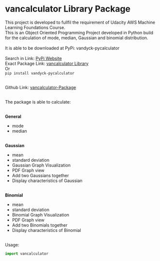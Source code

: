 # vancalculator Library Package

This project is developed to fullfil the requirement of Udacity AWS Machine Learning Foundations Course.<br/>
This is an Object Oriented Programming Project developed in Python build for the calculation of mode, median, Gaussian and binomial distribution.<br/><br/>
It is able to be downloaded at PyPi: vandyck-pycalculator<br/><br/>
Search in Link: [PyPi Website](https://pypi.org/)<br/>
Exact Package Link: [vancalculator Library](https://pypi.org/project/vancalculator/0.0.1/)<br/>
Or<br/>
`pip install vandyck-pycalculator`<br/><br/>

Github Link: [vancalculator-Package](https://github.com/Laikaiyong/Vandyck-Pycalculator-Package)<br/><br/>

The package is able to calculate:<br/><br/>

**General**

- mode
- median
  <br/><br/>

**Gaussian**

- mean
- standard deviation
- Gaussian Graph Visualization
- PDF Graph view
- Add two Gaussians together
- Display characteristics of Gaussian
  <br/><br/>

**Binomial**

- mean
- standard deviation
- Binomial Graph Visualization
- PDF Graph view
- Add two Binomials together
- Display characteristics of Binomial
  <br/><br/>

Usage:

```py
import vancalculator
```
